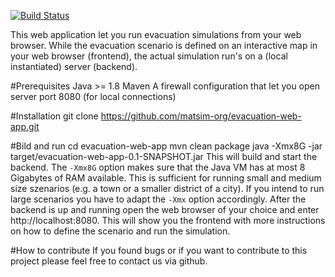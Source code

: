 [![Build Status](https://travis-ci.org/matsim-org/evacuation-web-app.svg?branch=master)](https://travis-ci.org/matsim-org/evacuation-web-app)

This web application let you run evacuation simulations from your web browser.
While the evacuation scenario is defined on an interactive map in your web browser (frontend), 
the actual simulation run's on a (local instantiated) server (backend).

#Prerequisites
Java >= 1.8
Maven
A firewall configuration that let you open server port 8080 (for local connections)

#Installation
    git clone https://github.com/matsim-org/evacuation-web-app.git

#Bild and run
    cd evacuation-web-app
    mvn clean package
    java -Xmx8G -jar target/evacuation-web-app-0.1-SNAPSHOT.jar
This will build and start the backend.
The `-Xmx8G` option makes sure that the Java VM has at most 8 Gigabytes of RAM available. 
This is sufficient for running small and medium size szenarios (e.g. a town or a smaller district of a city).
If you intend to run large scenarios you have to adapt the `-Xmx` option accordingly.
After the backend is up and running open the web browser of your choice and enter http://localhost:8080.
This will show you the frontend with more instructions on how to define the scenario and run the simulation.

#How to contribute
If you found bugs or if you want to contribute to this project please feel free to contact us via github.

